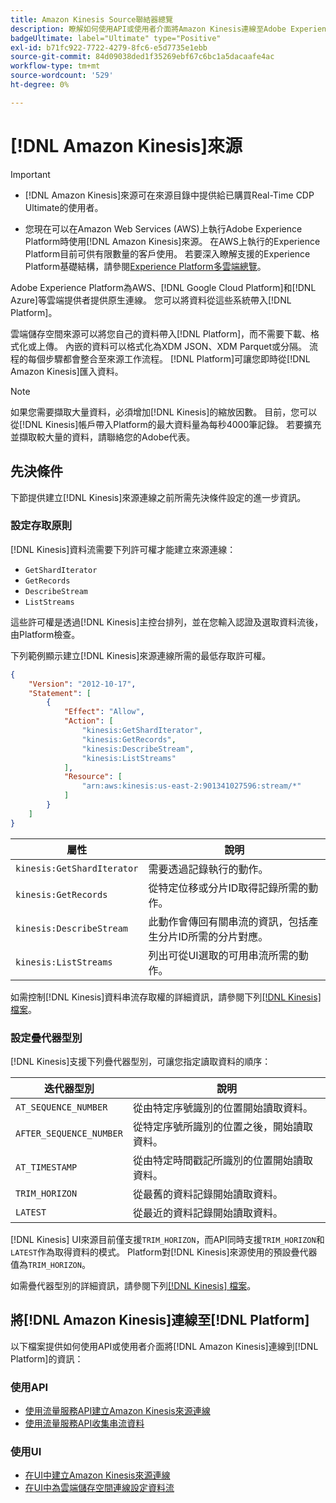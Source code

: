 ```yaml
---
title: Amazon Kinesis Source聯結器總覽
description: 瞭解如何使用API或使用者介面將Amazon Kinesis連線至Adobe Experience Platform。
badgeUltimate: label="Ultimate" type="Positive"
exl-id: b71fc922-7722-4279-8fc6-e5d7735e1ebb
source-git-commit: 84d09038ded1f35269ebf67c6bc1a5dacaafe4ac
workflow-type: tm+mt
source-wordcount: '529'
ht-degree: 0%

---
```


# [!DNL Amazon Kinesis]來源

>[!IMPORTANT]
>
>- [!DNL Amazon Kinesis]來源可在來源目錄中提供給已購買Real-Time CDP Ultimate的使用者。
>
>- 您現在可以在Amazon Web Services (AWS)上執行Adobe Experience Platform時使用[!DNL Amazon Kinesis]來源。 在AWS上執行的Experience Platform目前可供有限數量的客戶使用。 若要深入瞭解支援的Experience Platform基礎結構，請參閱[Experience Platform多雲端總覽](../../../landing/multi-cloud.md)。


Adobe Experience Platform為AWS、[!DNL Google Cloud Platform]和[!DNL Azure]等雲端提供者提供原生連線。 您可以將資料從這些系統帶入[!DNL Platform]。

雲端儲存空間來源可以將您自己的資料帶入[!DNL Platform]，而不需要下載、格式化或上傳。 內嵌的資料可以格式化為XDM JSON、XDM Parquet或分隔。 流程的每個步驟都會整合至來源工作流程。 [!DNL Platform]可讓您即時從[!DNL Amazon Kinesis]匯入資料。

>[!NOTE]
>
>如果您需要擷取大量資料，必須增加[!DNL Kinesis]的縮放因數。 目前，您可以從[!DNL Kinesis]帳戶帶入Platform的最大資料量為每秒4000筆記錄。 若要擴充並擷取較大量的資料，請聯絡您的Adobe代表。

## 先決條件

下節提供建立[!DNL Kinesis]來源連線之前所需先決條件設定的進一步資訊。

### 設定存取原則

[!DNL Kinesis]資料流需要下列許可權才能建立來源連線：

- `GetShardIterator`
- `GetRecords`
- `DescribeStream`
- `ListStreams`

這些許可權是透過[!DNL Kinesis]主控台排列，並在您輸入認證及選取資料流後，由Platform檢查。

下列範例顯示建立[!DNL Kinesis]來源連線所需的最低存取許可權。

```json
{
    "Version": "2012-10-17",
    "Statement": [
        {
            "Effect": "Allow",
            "Action": [
                "kinesis:GetShardIterator",
                "kinesis:GetRecords",
                "kinesis:DescribeStream",
                "kinesis:ListStreams"
            ],
            "Resource": [
                "arn:aws:kinesis:us-east-2:901341027596:stream/*"
            ]
        }
    ]
}
```

| 屬性 | 說明 |
| -------- | ----------- |
| `kinesis:GetShardIterator` | 需要透過記錄執行的動作。 |
| `kinesis:GetRecords` | 從特定位移或分片ID取得記錄所需的動作。 |
| `kinesis:DescribeStream` | 此動作會傳回有關串流的資訊，包括產生分片ID所需的分片對應。 |
| `kinesis:ListStreams` | 列出可從UI選取的可用串流所需的動作。 |

如需控制[!DNL Kinesis]資料串流存取權的詳細資訊，請參閱下列[[!DNL Kinesis] 檔案](https://docs.aws.amazon.com/streams/latest/dev/controlling-access.html)。

### 設定疊代器型別

[!DNL Kinesis]支援下列疊代器型別，可讓您指定讀取資料的順序：

| 迭代器型別 | 說明 |
| ------------- | ----------- |
| `AT_SEQUENCE_NUMBER` | 從由特定序號識別的位置開始讀取資料。 |
| `AFTER_SEQUENCE_NUMBER` | 從特定序號所識別的位置之後，開始讀取資料。 |
| `AT_TIMESTAMP` | 從由特定時間戳記所識別的位置開始讀取資料。 |
| `TRIM_HORIZON` | 從最舊的資料記錄開始讀取資料。 |
| `LATEST` | 從最近的資料記錄開始讀取資料。 |

[!DNL Kinesis] UI來源目前僅支援`TRIM_HORIZON`，而API同時支援`TRIM_HORIZON`和`LATEST`作為取得資料的模式。 Platform對[!DNL Kinesis]來源使用的預設疊代器值為`TRIM_HORIZON`。

如需疊代器型別的詳細資訊，請參閱下列[[!DNL Kinesis] 檔案](https://docs.aws.amazon.com/kinesis/latest/APIReference/API_GetShardIterator.html#API_GetShardIterator_RequestSyntax)。

## 將[!DNL Amazon Kinesis]連線至[!DNL Platform]

以下檔案提供如何使用API或使用者介面將[!DNL Amazon Kinesis]連線到[!DNL Platform]的資訊：

### 使用API

- [使用流量服務API建立Amazon Kinesis來源連線](../../tutorials/api/create/cloud-storage/kinesis.md)
- [使用流量服務API收集串流資料](../../tutorials/api/collect/streaming.md)

### 使用UI

- [在UI中建立Amazon Kinesis來源連線](../../tutorials/ui/create/cloud-storage/kinesis.md)
- [在UI中為雲端儲存空間連線設定資料流](../../tutorials/ui/dataflow/streaming/cloud-storage-streaming.md)
